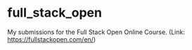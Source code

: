# full_stack_open
My submissions for the Full Stack Open Online Course. (Link: https://fullstackopen.com/en/)
